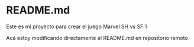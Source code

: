 # README.md

Este es mi proyecto para crear el juego Marvel SH vs SF 1

Acá estoy modificando directamente el README.md en repositorio remoto
